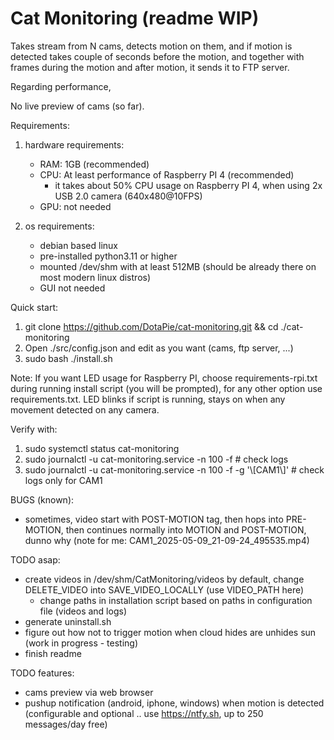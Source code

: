 # Cat Monitoring (readme WIP)

Takes stream from N cams, detects motion on them, and if motion is detected takes couple of seconds before the motion, and together with frames during the motion and after motion, it sends it to FTP server.

Regarding performance, 

No live preview of cams (so far).

Requirements:
1) hardware requirements: 
    - RAM: 1GB (recommended)
    - CPU: At least performance of Raspberry PI 4 (recommended) 
        - it takes about 50% CPU usage on Raspberry PI 4, when using 2x USB 2.0 camera (640x480@10FPS)
    - GPU: not needed

2) os requirements: 
    - debian based linux
    - pre-installed python3.11 or higher
    - mounted /dev/shm with at least 512MB (should be already there on most modern linux distros)
    - GUI not needed

Quick start:
1) git clone https://github.com/DotaPie/cat-monitoring.git && cd ./cat-monitoring
2) Open ./src/config.json and edit as you want (cams, ftp server, ...)
3) sudo bash ./install.sh

Note: If you want LED usage for Raspberry PI, choose requirements-rpi.txt during running install script (you will be prompted), for any other option use requirements.txt. LED blinks if script is running, stays on when any movement detected on any camera.

Verify with:
1) sudo systemctl status cat-monitoring
2) sudo journalctl -u cat-monitoring.service -n 100 -f # check logs
2) sudo journalctl -u cat-monitoring.service -n 100 -f -g '\\[CAM1\\]' # check logs only for CAM1

BUGS (known):
- sometimes, video start with POST-MOTION tag, then hops into PRE-MOTION, then continues normally into MOTION and POST-MOTION, dunno why (note for me: CAM1_2025-05-09_21-09-24_495535.mp4)

TODO asap:
- create videos in /dev/shm/CatMonitoring/videos by default, change DELETE_VIDEO into SAVE_VIDEO_LOCALLY (use VIDEO_PATH here)
    - change paths in installation script based on paths in configuration file (videos and logs)
- generate uninstall.sh 
- figure out how not to trigger motion when cloud hides are unhides sun (work in progress - testing)
- finish readme

TODO features:
- cams preview via web browser
- pushup notification (android, iphone, windows) when motion is detected (configurable and optional .. use https://ntfy.sh, up to 250 messages/day free)
